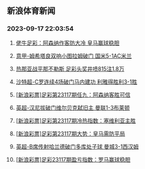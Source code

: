 ## 新浪体育新闻 
### 2023-09-17 22:03:54

1. [佬牛足彩：阿森纳作客防大冷 皇马赢球稳胆](https://sports.sina.com.cn/l/2023-09-17/doc-imzmyhcv0730502.shtml)

2. [意甲-姆希塔良双响小图拉姆破门 国米5-1AC米兰](https://sports.sina.com.cn/g/seriea/2023-09-17/doc-imzmyhcv0722680.shtml)

3. [热那亚战平那不勒斯 足彩头奖井喷815注1.8万](https://sports.sina.com.cn/l/2023-09-17/doc-imzmyhcv0726627.shtml)

4. [沙特超-C罗连续4场破门马内建功 利雅得胜利3-1胜](https://sports.sina.com.cn/global/others/2023-09-17/doc-imzmxzvy7627406.shtml)

5. [[新浪彩票]足彩第23117期任九：阿森纳客胜可信](https://sports.sina.com.cn/l/2023-09-17/doc-imzmyhcr1377913.shtml)

6. [英超-汉尼拔破门维尔贝克弑旧主 曼联1-3布莱顿](https://sports.sina.com.cn/g/pl/2023-09-17/doc-imzmyhcv0723906.shtml)

7. [[新浪彩票]足彩第23117期冷热指数：塞维利亚主胜](https://sports.sina.com.cn/l/2023-09-17/doc-imzmynmq6577289.shtml)

8. [[新浪彩票]足彩第23117期大势：皇马需防平局](https://sports.sina.com.cn/l/2023-09-17/doc-imzmyhcw7504635.shtml)

9. [英超-B席传射哈兰德破门多库处子球 曼城3-1西汉姆](https://sports.sina.com.cn/g/pl/2023-09-17/doc-imzmyhcr1383003.shtml)

10. [[新浪彩票]足彩23117期盈亏指数：罗马赢球稳胆](https://sports.sina.com.cn/l/2023-09-17/doc-imzmyhcs6701322.shtml)

